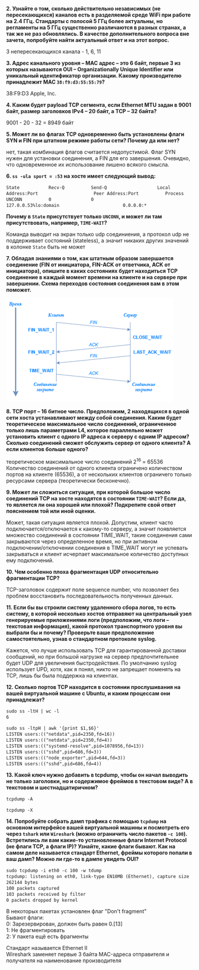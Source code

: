 **2. Узнайте о том, сколько действительно независимых (не пересекающихся) каналов есть в разделяемой среде WiFi при работе на 2.4 ГГц. Стандарты с полосой 5 ГГц более актуальны, но регламенты на 5 ГГц существенно различаются в разных странах, а так же не раз обновлялись. В качестве дополнительного вопроса вне зачета, попробуйте найти актуальный ответ и на этот вопрос.**  

3 непересекающихся канала - 1, 6, 11  

**3. Адрес канального уровня – MAC адрес – это 6 байт, первые 3 из которых называются OUI – Organizationally Unique Identifier или уникальный идентификатор организации. Какому производителю принадлежит MAC `38:f9:d3:55:55:79`?**  

38:F9:D3 Apple, Inc.

**4. Каким будет payload TCP сегмента, если Ethernet MTU задан в 9001 байт, размер заголовков IPv4 – 20 байт, а TCP – 32 байта?**  

9001 - 20 - 32 = 8949 байт  

**5. Может ли во флагах TCP одновременно быть установлены флаги SYN и FIN при штатном режиме работы сети? Почему да или нет?**

нет, такая комбинация флагов считается недопустимой. Флаг SYN нужен для установки соединения, а FIN для его завершения. Очевидно, что одновременное их использование лишено всякого смысла.  

**6. `ss -ula sport = :53` на хосте имеет следующий вывод:**
```
State           Recv-Q          Send-Q                   Local Address:Port                     Peer Address:Port          Process
UNCONN          0               0                        127.0.0.53%lo:domain                        0.0.0.0:*
```
**Почему в `State` присутствует только `UNCONN`, и может ли там присутствовать, например, `TIME-WAIT`?**  

Команда выводит на экран только udp соединиения, а протокол udp не поддерживает состояний (stateless), а значит никаких других значений в колонке `State` быть не может  

**7. Обладая знаниями о том, как штатным образом завершается соединение (FIN от инициатора, FIN-ACK от ответчика, ACK от инициатора), опишите в каких состояниях будет находиться TCP соединение в каждый момент времени на клиенте и на сервере при завершении. Схема переходов состояния соединения вам в этом поможет.**  

![Connection state diagram](/homework/img/Close_con_state.png)  

**8. TCP порт – 16 битное число. Предположим, 2 находящихся в одной сети хоста устанавливают между собой соединения. Каким будет теоретическое максимальное число соединений, ограниченное только лишь параметрами L4, которое параллельно может установить клиент с одного IP адреса к серверу с одним IP адресом? Сколько соединений сможет обслужить сервер от одного клиента? А если клиентов больше одного?**  

теоретическое максимальное число соединений 2<sup>16</sup> = 65536  
Количество соединений от одного клиента ограничено количеством портов на клиенте (65536), а от нескольких клиентов ограничего только ресурсами сервера (теоретически бесконечно).   

**9. Может ли сложиться ситуация, при которой большое число соединений TCP на хосте находятся в состоянии `TIME-WAIT`? Если да, то является ли она хорошей или плохой? Подкрепите свой ответ пояснением той или иной оценки.**  

Может, такая ситуация является плохой. Допустим, клиент часто подключается/отключается к какому-то серверу, а значит появляется множество соединений в состоянии TIME_WAIT, такие соединения сами закрываются через определенное время, но при активном подключении/отключении соединения в TIME_WAIT могут не успевать закрываться и клиент исчерпает максимальное количество доступных ему подключений.  

**10. Чем особенно плоха фрагментация UDP относительно фрагментации TCP?**  

TCP-заголовок содержит поле sequence number, что позволяет без проблем восстановить последовательность полученных данных.  

**11. Если бы вы строили систему удаленного сбора логов, то есть систему, в которой несколько хостов отправяют на центральный узел генерируемые приложениями логи (предположим, что логи – текстовая информация), какой протокол транспортного уровня вы выбрали бы и почему? Проверьте ваше предположение самостоятельно, узнав о стандартном протоколе syslog.**  

Кажется, что лучше использовать TCP для гарантированной доставки сообщений, но при большой нагрузке на сервер предпочтительнее будет UDP для увеличения быстродействия. По умолчанию syslog использует UPD, хотя, как я понял, никто не запрещает поменять на TCP, лишь бы была поддержка на клиентах.  

**12. Сколько портов TCP находится в состоянии прослушивания на вашей виртуальной машине с Ubuntu, и каким процессам они принадлежат?**  

```
sudo ss -ltH | wc -l
6
```
```
sudo ss -ltpH | awk '{print $1,$6}'
LISTEN users:(("netdata",pid=2350,fd=16))
LISTEN users:(("netdata",pid=2350,fd=4))
LISTEN users:(("systemd-resolve",pid=1078956,fd=13))
LISTEN users:(("sshd",pid=686,fd=3))
LISTEN users:(("node_exporter",pid=644,fd=3))
LISTEN users:(("sshd",pid=686,fd=4))
```
**13. Какой ключ нужно добавить в tcpdump, чтобы он начал выводить не только заголовки, но и содержимое фреймов в текстовом виде? А в текстовом и шестнадцатиричном?**  
```
tcpdump -A
```
```
tcpdump -X
```

**14. Попробуйте собрать дамп трафика с помощью `tcpdump` на основном интерфейсе вашей виртуальной машины и посмотреть его через `tshark` или `Wireshark` (можно ограничить число пакетов `-c 100`). Встретились ли вам какие-то установленные флаги Internet Protocol (не флаги TCP, а флаги IP)? Узнайте, какие флаги бывают. Как на самом деле называется стандарт Ethernet, фреймы которого попали в ваш дамп? Можно ли где-то в дампе увидеть OUI?**

```
sudo tcpdump -i eth0 -c 100 -w tdump
tcpdump: listening on eth0, link-type EN10MB (Ethernet), capture size 262144 bytes
100 packets captured
103 packets received by filter
0 packets dropped by kernel
```
В некоторых пакетах установлен флаг "Don't fragment"  
Бывают флаги:  
0: Зарезервирован, должен быть равен 0.[13]  
1: Не фрагментировать  
2: У пакета ещё есть фрагменты  

Стандарт называется Ethernet II  
Wireshark заменяет первые 3 байта MAC-адреса отправителя и получателя на наименование производителя  




